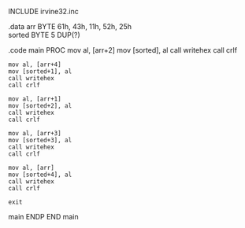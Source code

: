 INCLUDE irvine32.inc

.data
    arr BYTE 61h, 43h, 11h, 52h, 25h  
    sorted BYTE 5 DUP(?)      

.code
main PROC
    mov al, [arr+2]
    mov [sorted], al
    call writehex
    call crlf

    mov al, [arr+4]
    mov [sorted+1], al
    call writehex
    call crlf

    mov al, [arr+1]
    mov [sorted+2], al
    call writehex
    call crlf

    mov al, [arr+3]
    mov [sorted+3], al
    call writehex
    call crlf

    mov al, [arr]
    mov [sorted+4], al
    call writehex
    call crlf

    exit
main ENDP
END main

